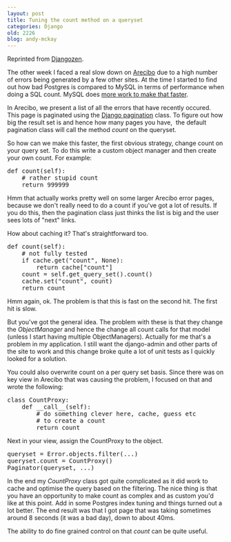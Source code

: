 ```yaml
---
layout: post
title: Tuning the count method on a queryset
categories: Django
old: 2226
blog: andy-mckay
---
```

<p>Reprinted from <a href="http://djangozen.com/blog/tuning-the-count-method-on-a-queryset">Djangozen</a>.</p>
<p>The other week I faced a real slow down on <a class="external-link" href="http://www.areciboapp.com">Arecibo</a> due to a high number of errors being generated by a few other sites. At the time I started to find out how bad Postgres is compared to MySQL in terms of performance when doing a SQL count. MySQL does <a class="external-link" href="http://www.wikivs.com/wiki/MySQL_vs_PostgreSQL#COUNT.28.2A.29">more work to make that faster</a>.</p>
<p>In Arecibo, we present a list of all the errors that have recently occured. This page is paginated using the <a class="external-link" href="http://www.djangoproject.com/documentation/models/pagination/">Django pagination</a> class. To figure out how big the result set is and hence how many pages you have,&nbsp; the default pagination class will call the method <em>count</em> on the queryset.</p>
<p>So how can we make this faster, the first obvious strategy, change count on your query set. To do this write a custom object manager and then create your own count. For example:</p>
<pre>def count(self):
    # rather stupid count
    return 999999
</pre>
<p>Hmm that actually works pretty well on some larger Arecibo error pages, because we don't really need to do a count if you've got a lot of results. If you do this, then the pagination class just thinks the list is big and the user sees lots of "next" links.</p>
<p>How about caching it? That's straightforward too.</p>
<pre>def count(self):
    # not fully tested
    if cache.get("count", None):
        return cache["count"]
    count = self.get_query_set().count()
    cache.set("count", count)
    return count
</pre>
<p>Hmm again, ok. The problem is that this is fast on the second hit. The first hit is slow.</p>
<p>But you've got the general idea. The problem with these is that they change the <em>ObjectManager</em> and hence the change all count calls for that model (unless I start having multiple ObjectManagers). Actually for me that's a problem in my application. I still want the django-admin and other parts of the site to work and this change broke quite a lot of unit tests as I quickly looked for a solution.</p>
<p>You could also overwrite count on a per query set basis. Since there was on key view in Arecibo that was causing the problem, I focused on that and wrote the following:</p>
<pre>class CountProxy:
    def __call__(self):
        # do something clever here, cache, guess etc
        # to create a count
        return count
</pre>
<p>Next in your view, assign the CountProxy to the object.</p>
<pre>queryset = Error.objects.filter(...)
queryset.count = CountProxy()
Paginator(queryset, ...)
</pre>
<p>In the end my <em>CountProxy</em> class got quite complicated as it did work to cache and optimise the query based on the filtering. The nice thing is that you have an opportunity to make count as complex and as custom you'd like at this point. Add in some Postgres index tuning and things turned out a lot better. The end result was that I got page that was taking sometimes around 8 seconds (it was a bad day), down to about 40ms.</p>
<p>The ability to do fine grained control on that <em>count</em> can be quite useful.</p>